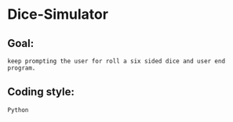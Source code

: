 # Dice-Simulator

## Goal:
    keep prompting the user for roll a six sided dice and user end program.

## Coding style:
    Python
